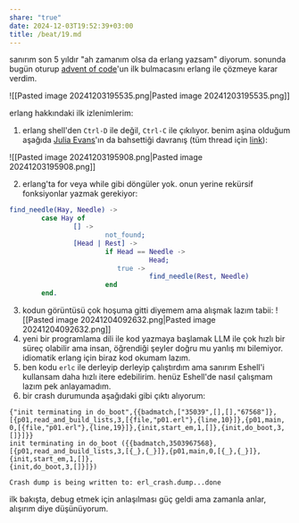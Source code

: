```yaml
---
share: "true"
date: 2024-12-03T19:52:39+03:00
title: /beat/19.md
---
```

sanırım son 5 yıldır "ah zamanım olsa da erlang yazsam" diyorum. sonunda bugün oturup [advent of code](adventofcode.com)'un ilk bulmacasını erlang ile çözmeye karar verdim.

![[Pasted image 20241203195535.png|Pasted image 20241203195535.png]]

erlang hakkındaki ilk izlenimlerim:
1. erlang shell'den `Ctrl-D` ile değil, `Ctrl-C` ile çıkılıyor. benim aşina olduğum aşağıda [Julia Evans](jvns.ca)'ın da bahsettiği davranış (tüm thread için [link](https://bsky.app/profile/b0rk.jvns.ca/post/3lbrmrute6s2b)):

![[Pasted image 20241203195908.png|Pasted image 20241203195908.png]]

2. erlang'ta for veya while gibi döngüler yok. onun yerine rekürsif fonksiyonlar yazmak gerekiyor:

```erlang
find_needle(Hay, Needle) ->
        case Hay of
                [] ->
                        not_found;
                [Head | Rest] ->
                        if Head == Needle ->
                                   Head;
                           true ->
                                   find_needle(Rest, Needle)
                        end
        end.
```

3. kodun görüntüsü çok hoşuma gitti diyemem ama alışmak lazım tabii: ![[Pasted image 20241204092632.png|Pasted image 20241204092632.png]]
4. yeni bir programlama dili ile kod yazmaya başlamak LLM ile çok hızlı bir süreç olabilir ama insan, öğrendiği şeyler doğru mu yanlış mı bilemiyor. idiomatik erlang için biraz kod okumam lazım.
5. ben kodu `erlc` ile derleyip derleyip çalıştırdım ama sanırım Eshell'i kullansam daha hızlı itere edebilirim. henüz Eshell'de nasıl çalışmam lazım pek anlayamadım.
6. bir crash durumunda aşağıdaki gibi çıktı alıyorum:
```
{"init terminating in do_boot",{{badmatch,["35039",[],[],"67568"]},[{p01,read_and_build_lists,3,[{file,"p01.erl"},{line,10}]},{p01,main,
0,[{file,"p01.erl"},{line,19}]},{init,start_em,1,[]},{init,do_boot,3,[]}]}}
init terminating in do_boot ({{badmatch,3503967568},[{p01,read_and_build_lists,3,[{_},{_}]},{p01,main,0,[{_},{_}]},{init,start_em,1,[]},
{init,do_boot,3,[]}]})

Crash dump is being written to: erl_crash.dump...done
```

ilk bakışta, debug etmek için anlaşılması güç geldi ama zamanla anlar, alışırım diye düşünüyorum.